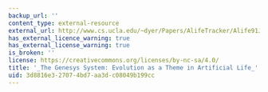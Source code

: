 ```yaml
---
backup_url: ''
content_type: external-resource
external_url: http://www.cs.ucla.edu/~dyer/Papers/AlifeTracker/Alife91Jefferson.html
has_external_licence_warning: true
has_external_license_warning: true
is_broken: ''
license: https://creativecommons.org/licenses/by-nc-sa/4.0/
title: '_The Genesys System: Evolution as a Theme in Artificial Life_'
uid: 3d8816e3-2707-4bd7-aa3d-c08049b199cc
---
```

